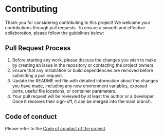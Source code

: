 # Contributing

Thank you for considering contributing to this project! We welcome your contributions through pull requests. To ensure a smooth and effective collaboration, please follow the guidelines below:

## Pull Request Process

1. Before starting any work, please discuss the changes you wish to make by creating an issue in the repository or contacting the project owners.
2. Ensure that any installation or build dependencies are removed before submitting a pull request.
3. Update the README.md file with detailed information about the changes you have made, including any new environment variables, exposed ports, useful file           locations, or container parameters.
4. Your pull request will be reviewed by at least the author or a developer. Once it receives their sign-off, it can be merged into the main branch.

## Code of conduct

Please refer to the [Code of conduct of the project](./CODE_OF_CONDUCT).